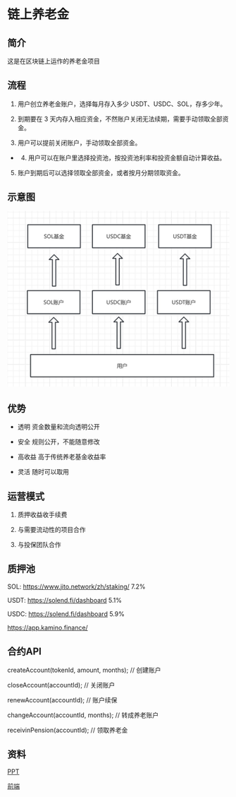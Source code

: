 # 链上养老金

## 简介

这是在区块链上运作的养老金项目

## 流程

1. 用户创立养老金账户，选择每月存入多少 USDT、USDC、SOL，存多少年。

2. 到期要在 3 天内存入相应资金，不然账户关闭无法续期，需要手动领取全部资金。

3. 用户可以提前关闭账户，手动领取全部资金。

* 4. 用户可以在账户里选择投资池，按投资池利率和投资金额自动计算收益。

5. 账户到期后可以选择领取全部资金，或者按月分期领取资金。

## 示意图

![1](./1.jpg)

## 优势

- 透明
资金数量和流向透明公开

- 安全
规则公开，不能随意修改

- 高收益
高于传统养老基金收益率

- 灵活
随时可以取用

## 运营模式

1. 质押收益收手续费

2. 与需要流动性的项目合作

3. 与投保团队合作

## 质押池

SOL: https://www.jito.network/zh/staking/ 7.2%

USDT: https://solend.fi/dashboard 5.1%

USDC: https://solend.fi/dashboard 5.9%

https://app.kamino.finance/

## 合约API

createAccount(tokenId, amount, months); // 创建账户

closeAccount(accountId);                // 关闭账户

renewAccount(accountId);                // 账户续保

changeAccount(accountId, months);       // 转成养老账户

receivinPension(accountId);             // 领取养老金

## 资料

[PPT](./链上养老金.pdf)

[前端](https://github.com/YuChanGongzhu/chain-pension)

